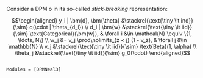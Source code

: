 Consider a DPM o in its so-called *stick-breaking* representation:

```math
\begin{aligned}
    y_i | \bm{d}, \bm{\theta}
    &\stackrel{\text{\tiny \it ind}}{\sim}
    q(\cdot | \theta_{d_i})
    \\
    d_i | \bm{w}
    &\stackrel{\text{\tiny \it iid}}{\sim}
    \text{Categorical}(\bm{w}),
    &
    \forall i
    &\in
    \mathcal{N} \equiv \{1, \ldots, N\}
    \\
    w_j
    &= 
    v_j \prod\nolimits_{z < j} (1 - v_z),
    &
    \forall j
    &\in
    \mathbb{N}
    \\
    v_j
    &\stackrel{\text{\tiny \it iid}}{\sim}
    \text{Beta}(1, \alpha)
    \\
    \theta_j
    &\stackrel{\text{\tiny \it iid}}{\sim}
    g_0(\cdot)
\end{aligned}
```


```@index
```

```@autodocs
Modules = [DPMNeal3]
```

<!-- push!(LOAD_PATH,"../src/")
rm -rf build; julia make.jl -->